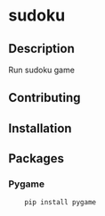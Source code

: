 # sudoku

## Description
Run sudoku game

## Contributing

## Installation

## Packages

### Pygame

```
    pip install pygame
```